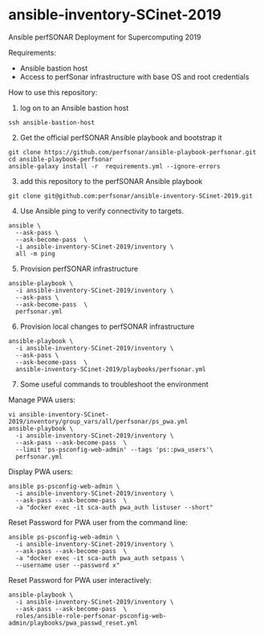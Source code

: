 # ansible-inventory-SCinet-2019
Ansible perfSONAR Deployment for Supercomputing 2019

Requirements:
 - Ansible bastion host
 - Access to perfSonar infrastructure with base OS and root credentials

How to use this repository:
1.  log on to an Ansible bastion host

```
ssh ansible-bastion-host
```

2.  Get the official perfSONAR Ansible playbook and bootstrap it

```
git clone https://github.com/perfsonar/ansible-playbook-perfsonar.git
cd ansible-playbook-perfsonar
ansible-galaxy install -r  requirements.yml --ignore-errors
```

3.  add this repository to the perfSONAR Ansible playbook

```
git clone git@github.com:perfsonar/ansible-inventory-SCinet-2019.git
```

4.  Use Ansible ping to verify connectivity to targets.

```
ansible \
  --ask-pass \
  --ask-become-pass  \
  -i ansible-inventory-SCinet-2019/inventory \
  all -m ping
```

5. Provision perfSONAR infrastructure

```
ansible-playbook \
  -i ansible-inventory-SCinet-2019/inventory \
  --ask-pass \
  --ask-become-pass  \
  perfsonar.yml
```

6. Provision local changes to perfSONAR infrastructure

```
ansible-playbook \
  -i ansible-inventory-SCinet-2019/inventory \
  --ask-pass \
  --ask-become-pass  \
  ansible-inventory-SCinet-2019/playbooks/perfsonar.yml
```

7. Some useful commands to troubleshoot the environment

Manage PWA users:
```
vi ansible-inventory-SCinet-2019/inventory/group_vars/all/perfsonar/ps_pwa.yml
ansible-playbook \
  -i ansible-inventory-SCinet-2019/inventory \
  --ask-pass --ask-become-pass  \
  --limit 'ps-psconfig-web-admin' --tags 'ps::pwa_users'\
  perfsonar.yml
```

Display PWA users:
```
ansible ps-psconfig-web-admin \
  -i ansible-inventory-SCinet-2019/inventory \
  --ask-pass --ask-become-pass  \
  -a "docker exec -it sca-auth pwa_auth listuser --short"
```

Reset Password for PWA user from the command line:
```
ansible ps-psconfig-web-admin \
  -i ansible-inventory-SCinet-2019/inventory \
  --ask-pass --ask-become-pass  \
  -a "docker exec -it sca-auth pwa_auth setpass \
  --username user --password x"
```

Reset Password for PWA user interactively:
```
ansible-playbook \
  -i ansible-inventory-SCinet-2019/inventory \
  --ask-pass --ask-become-pass  \
  roles/ansible-role-perfsonar-psconfig-web-admin/playbooks/pwa_passwd_reset.yml
```
